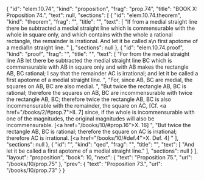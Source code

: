 {
  "id": "elem.10.74",
  "kind": "proposition",
  "frag": "prop.74",
  "title": "BOOK X: Proposition 74.",
  "text": null,
  "sections": [
    {
      "id": "elem.10.74.theorem",
      "kind": "theorem",
      "frag": "",
      "title": "",
      "text": [
        "If from a medial straight line there be subtracted a medial straight line which is commensurable with the whole in square only, and which contains with the whole a rational rectangle, the remainder is irrational. And let it be called a\n       first apotome of a medial\n       straight line. "
      ],
      "sections": null
    },
    {
      "id": "elem.10.74.proof",
      "kind": "proof",
      "frag": "",
      "title": "",
      "text": [
        "For from the medial straight line AB let there be subtracted the medial straight line BC which is commensurable with AB in square only and with AB makes the rectangle AB, BC rational;  I say that the remainder AC is irrational; and let it be called a first apotome of a medial straight line. ",
        "For, since AB, BC are medial, the squares on AB, BC are also medial. ",
        "But twice the rectangle AB, BC is rational; therefore the squares on AB, BC are incommensurable with twice the rectangle AB, BC; therefore twice the rectangle AB, BC is also incommensurable with the remainder, the square on AC, [Cf. <a href=\"/books/2/#prop.7\">II. 7</a>] since, if the whole is incommensurable with one of the magnitudes, the original magnitudes will also be incommensurable. [<a href=\"/books/10/#prop.16\">X. 16</a>] ",
        "But twice the rectangle AB, BC is rational; therefore the square on AC is irrational; therefore AC is irrational. [<a href=\"/books/10/#def.4\">X. Def. 4</a>] "
      ],
      "sections": null
    },
    {
      "id": "",
      "kind": "qed",
      "frag": "",
      "title": "",
      "text": [
        "And let it be called a first apotome of a medial straight line."
      ],
      "sections": null
    }
  ],
  "layout": "proposition",
  "book": 10,
  "next": {
    "text": "Proposition 75.",
    "url": "/books/10/prop.75"
  },
  "prev": {
    "text": "Proposition 73.",
    "url": "/books/10/prop.73"
  }
}
